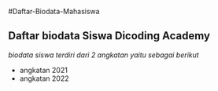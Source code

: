 #Daftar-Biodata-Mahasiswa

Daftar biodata Siswa Dicoding Academy
--
*biodata siswa terdiri dari 2 angkatan yaitu sebagai berikut*
- angkatan 2021
- angkatan 2022
